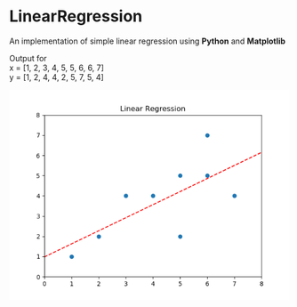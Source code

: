 # LinearRegression
An implementation of simple linear regression using **Python** and **Matplotlib**

Output for  
x = [1, 2, 3, 4, 5, 5, 6, 6, 7]  
y = [1, 2, 4, 4, 2, 5, 7, 5, 4]

![alt text](https://github.com/nilsonsales/LinearRegression/blob/master/example.png)
